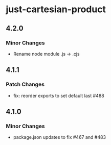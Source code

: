 # just-cartesian-product

## 4.2.0

### Minor Changes

- Rename node module .js -> .cjs

## 4.1.1

### Patch Changes

- fix: reorder exports to set default last #488

## 4.1.0

### Minor Changes

- package.json updates to fix #467 and #483
